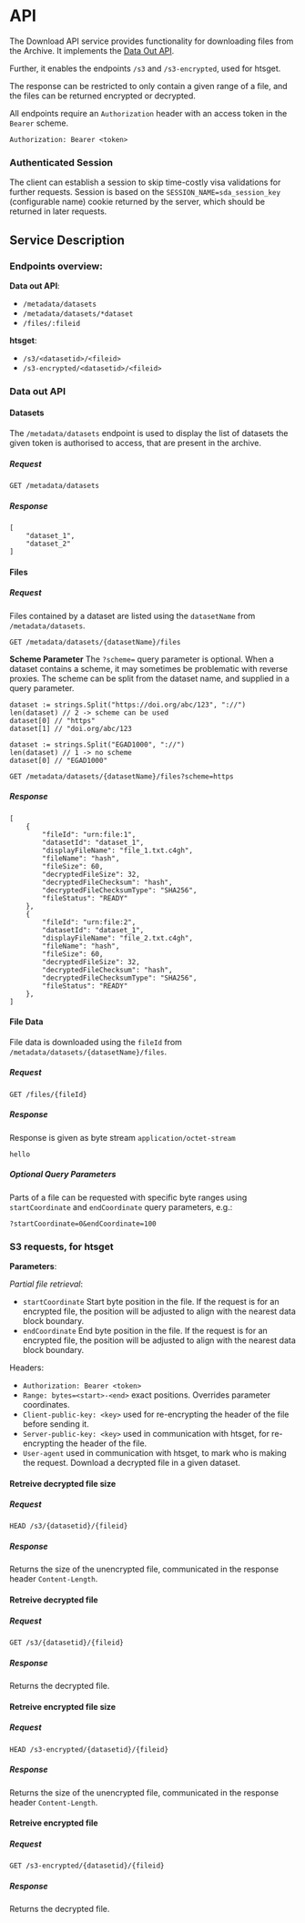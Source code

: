 # API


The Download API service provides functionality for downloading files from the Archive.
It implements the [Data Out API](https://neic-sda.readthedocs.io/en/latest/dataout/#rest-api-endpoints).

Further, it enables the endpoints `/s3` and `/s3-encrypted`, used for htsget.

The response can be restricted to only contain a given range of a file, and the files can be returned encrypted or decrypted.

All endpoints require an `Authorization` header with an access token in the `Bearer` scheme.
```
Authorization: Bearer <token>
```
### Authenticated Session
The client can establish a session to skip time-costly visa validations for further requests. Session is based on the `SESSION_NAME=sda_session_key` (configurable name) cookie returned by the server, which should be returned in later requests.

## Service Description

### Endpoints overview:

**Data out API**:

- `/metadata/datasets`
- `/metadata/datasets/*dataset`
- `/files/:fileid`

**htsget**:

- `/s3/<datasetid>/<fileid>`
- `/s3-encrypted/<datasetid>/<fileid>`

### Data out API
#### Datasets
The `/metadata/datasets` endpoint is used to display the list of datasets the given token is authorised to access, that are present in the archive.
##### Request
```
GET /metadata/datasets
```
##### Response
```
[
    "dataset_1",
    "dataset_2"
]
```
#### Files
##### Request
Files contained by a dataset are listed using the `datasetName` from `/metadata/datasets`.
```
GET /metadata/datasets/{datasetName}/files
```
**Scheme Parameter**
The `?scheme=` query parameter is optional. When a dataset contains a scheme, it may sometimes be problematic with reverse proxies.
The scheme can be split from the dataset name, and supplied in a query parameter.
```
dataset := strings.Split("https://doi.org/abc/123", "://")
len(dataset) // 2 -> scheme can be used
dataset[0] // "https"
dataset[1] // "doi.org/abc/123

dataset := strings.Split("EGAD1000", "://")
len(dataset) // 1 -> no scheme
dataset[0] // "EGAD1000"
```
```
GET /metadata/datasets/{datasetName}/files?scheme=https
```
##### Response
```
[
    {
        "fileId": "urn:file:1",
        "datasetId": "dataset_1",
        "displayFileName": "file_1.txt.c4gh",
        "fileName": "hash",
        "fileSize": 60,
        "decryptedFileSize": 32,
        "decryptedFileChecksum": "hash",
        "decryptedFileChecksumType": "SHA256",
        "fileStatus": "READY"
    },
    {
        "fileId": "urn:file:2",
        "datasetId": "dataset_1",
        "displayFileName": "file_2.txt.c4gh",
        "fileName": "hash",
        "fileSize": 60,
        "decryptedFileSize": 32,
        "decryptedFileChecksum": "hash",
        "decryptedFileChecksumType": "SHA256",
        "fileStatus": "READY"
    },
]
```
#### File Data
File data is downloaded using the `fileId` from `/metadata/datasets/{datasetName}/files`.
##### Request
```
GET /files/{fileId}
```
##### Response
Response is given as byte stream `application/octet-stream`
```
hello
```
##### Optional Query Parameters
Parts of a file can be requested with specific byte ranges using `startCoordinate` and `endCoordinate` query parameters, e.g.:
```
?startCoordinate=0&endCoordinate=100
```

### S3 requests, for htsget

**Parameters**:

*Partial file retrieval*: 
- `startCoordinate` Start byte position in the file. If the request is for an encrypted file, the position will be adjusted to align with the nearest data block boundary.
- `endCoordinate` End byte position in the file. If the request is for an encrypted file, the position will be adjusted to align with the nearest data block boundary.

Headers:

- `Authorization: Bearer <token>` 
- `Range: bytes=<start>-<end>`  exact positions. Overrides parameter coordinates.
- `Client-public-key: <key>` used for re-encrypting the header of the file before sending it.
- `Server-public-key: <key>` used in communication with htsget, for re-encrypting the header of the file.
- `User-agent` used in communication with htsget, to mark who is making the request.
Download a decrypted file in a given dataset.

#### Retreive decrypted file size
##### Request
```
HEAD /s3/{datasetid}/{fileid}
```
##### Response
Returns the size of the unencrypted file, communicated in the response header `Content-Length`.

#### Retreive decrypted file
##### Request
```
GET /s3/{datasetid}/{fileid}
```
##### Response
Returns the decrypted file.


#### Retreive encrypted file size
##### Request
```
HEAD /s3-encrypted/{datasetid}/{fileid}
```
##### Response
Returns the size of the unencrypted file, communicated in the response header `Content-Length`.

#### Retreive encrypted file
##### Request
```
GET /s3-encrypted/{datasetid}/{fileid}
```
##### Response
Returns the decrypted file.